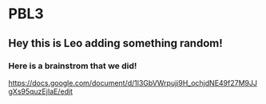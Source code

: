 # PBL3
## Hey this is Leo adding something random!

### Here is a brainstrom that we did!
https://docs.google.com/document/d/1l3GbVWrpuji9H_ochjdNE49f27M9JJgXs95quzEjIaE/edit